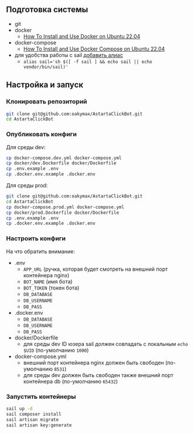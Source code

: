 ## Подготовка системы

* git
* docker 
  * [How To Install and Use Docker on Ubuntu 22.04](https://www.digitalocean.com/community/tutorials/how-to-install-and-use-docker-on-ubuntu-22-04)
* docker-compose
  * [How To Install and Use Docker Compose on Ubuntu 22.04](https://www.digitalocean.com/community/tutorials/how-to-install-and-use-docker-compose-on-ubuntu-22-04)
* для удобства работы с sail [добавить алиас](https://laravel.com/docs/11.x/sail#configuring-a-shell-alias)
  * `alias sail='sh $([ -f sail ] && echo sail || echo vendor/bin/sail)'`

## Настройка и запуск 

### Клонировать репозиторий

```bash
git clone git@github.com:oakymax/AstartaClickBot.git
cd AstartaClickBot
```

### Опубликовать конфиги

Для среды dev:

```bash
cp docker-compose.dev.yml docker-compose.yml
cp docker/dev.Dockerfile docker/Dockerfile
cp .env.example .env
cp .docker.env.example .docker.env  
```

Для среды prod:

```bash
git clone git@github.com:oakymax/AstartaClickBot.git
cd AstartaClickBot
cp docker-compose.prod.yml docker-compose.yml
cp docker/prod.Dockerfile docker/Dockerfile
cp .env.example .env
cp .docker.env.example .docker.env  
```

### Настроить конфиги

На что обратить внимание:
* .env
  * `APP_URL` (ручка, которая будет смотреть на внешний порт контейнера nginx)
  * `BOT_NAME` (имя бота)
  * `BOT_TOKEN` (токен бота)
  * `DB_DATABASE`
  * `DB_USERNAME`
  * `DB_PASS`
* .docker.env
  * `DB_DATABASE`
  * `DB_USERNAME`
  * `DB_PASS`
* docker/Dockerfile
  * для среды dev ID юзера sail должен совпадать с локальным `echo $UID` (по-умолчанию `1000`)
* docker-compose.yml
  * внешний порт контейнера nginx должен быть свободен (по-умолчанию `8531`)
  * для среды dev должен быть свободен также внешний порт контейнера db (по-умолчанию `65432`)

### Запустить контейнеры

```bash
sail up -d
sail composer install
sail artisan migrate
sail artisan key:generate
```

## 
